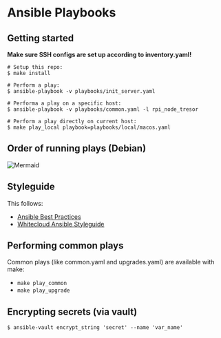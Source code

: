 # Ansible Playbooks

## Getting started

__Make sure SSH configs are set up according to inventory.yaml!__

```shell
# Setup this repo:
$ make install

# Perform a play:
$ ansible-playbook -v playbooks/init_server.yaml

# Performa a play on a specific host:
$ ansible-playbook -v playbooks/common.yaml -l rpi_node_tresor

# Perform a play directly on current host:
$ make play_local playbook=playbooks/local/macos.yaml
```

## Order of running plays (Debian)

![Mermaid](https://mermaid.ink/img/pako:eNpdj9EKgzAMRX9F8qz7gA725L5geyyM0EYts63UVBjivy9OHWP3IST3HkIyg4mWQEGbcOiKe33WoRC54PgxUpooVdVlJM7DPm75ryOAid7HsEVbL6aN5nnwX1Oq45hcaP-C00dQgqfk0Vm5aV4RDdyRJw1KWksN5p416LAImgeLTFe7bgTVYD9SCZg53l7BgOKU6YBqh_Ki36nlDXsqU-I)

## Styleguide

This follows:

- [Ansible Best Practices](https://docs.ansible.com/ansible/latest/user_guide/playbooks_best_practices.html)
- [Whitecloud Ansible Styleguide](https://github.com/whitecloud/ansible-styleguide)

## Performing common plays

Common plays (like common.yaml and upgrades.yaml) are available with make:

- `make play_common`
- `make play_upgrade`

## Encrypting secrets (via vault)

```console
$ ansible-vault encrypt_string 'secret' --name 'var_name'
```
